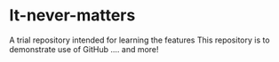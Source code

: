 # It-never-matters
A trial repository intended for learning the features
This repository is to demonstrate use of GitHub ....
and more!
